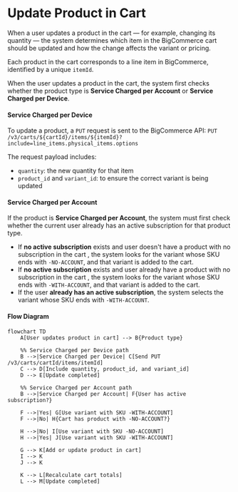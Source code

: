 # Update Product in Cart

When a user updates a product in the cart — for example, changing its quantity — the system determines which item in the BigCommerce cart should be updated and how the change affects the variant or pricing.

Each product in the cart corresponds to a line item in BigCommerce, identified by a unique `itemId`.

When the user updates a product in the cart, the system first checks whether the product type is **Service Charged per Account** or **Service Charged per Device**.

#### Service Charged per Device

To update a product, a `PUT` request is sent to the BigCommerce API: `PUT /v3/carts/${cartId}/items/${itemId}?include=line_items.physical_items.options`

The request payload includes:

- `quantity`: the new quantity for that item
- `product_id` and `variant_id`: to ensure the correct variant is being updated

#### Service Charged per Account

If the product is **Service Charged per Account**, the system must first check whether the current user already has an active subscription for that product type.

- If **no active subscription** exists and user doesn't have a product with no subscription in the cart , the system looks for the variant whose SKU ends with `-NO-ACCOUNT`, and that variant is added to the cart.
- If **no active subscription** exists and user already have a product with no subscription in the cart , the system looks for the variant whose SKU ends with `-WITH-ACCOUNT`, and that variant is added to the cart.
- If the user **already has an active subscription**, the system selects the variant whose SKU ends with `-WITH-ACCOUNT`.

#### Flow Diagram

```mermaid
flowchart TD
    A[User updates product in cart] --> B{Product type}

    %% Service Charged per Device path
    B -->|Service Charged per Device| C[Send PUT /v3/carts/cartId/items/itemId]
    C --> D[Include quantity, product_id, and variant_id]
    D --> E[Update completed]

    %% Service Charged per Account path
    B -->|Service Charged per Account| F{User has active subscription?}

    F -->|Yes| G[Use variant with SKU -WITH-ACCOUNT]
    F -->|No| H{Cart has product with -NO-ACCOUNT?}

    H -->|No| I[Use variant with SKU -NO-ACCOUNT]
    H -->|Yes| J[Use variant with SKU -WITH-ACCOUNT]

    G --> K[Add or update product in cart]
    I --> K
    J --> K

    K --> L[Recalculate cart totals]
    L --> M[Update completed]

```
